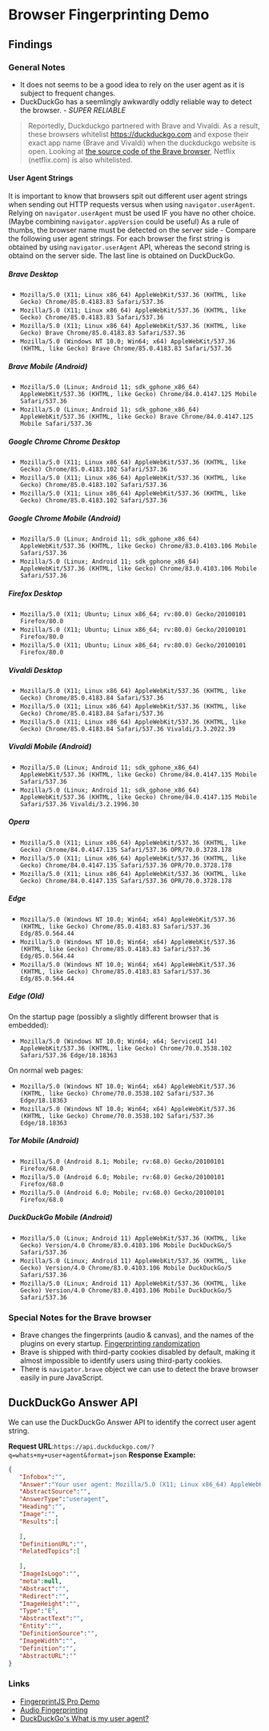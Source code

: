 # Browser Fingerprinting Demo

## Findings

### General Notes
- It does not seems to be a good idea to rely on the user agent as it is subject to frequent changes.
- DuckDuckGo has a seemlingly awkwardly oddly reliable way to detect the browser. - *SUPER RELIABLE*
> Reportedly, Duckduckgo partnered with Brave and Vivaldi. As a result, these browsers whitelist https://duckduckgo.com and expose their exact app name (Brave and Vivaldi) when the duckduckgo website is open. Looking at [the source code of the Brave browser](https://github.com/brave/brave-core), Netflix (netflix.com) is also whitelisted.

#### User Agent Strings
It is important to know that browsers spit out different user agent strings when sending out HTTP requests versus when using `navigator.userAgent`. Relying on `navigator.userAgent` must be used IF you have no other choice. (Maybe combining `navigator.appVersion` could be useful) As a rule of thumbs, the browser name must be detected on the server side - Compare the following user agent strings. For each browser the first string is obtained by using `navigator.userAgent` API, whereas the second string is obtaind on the server side. The last line is obtained on DuckDuckGo.


##### Brave Desktop
- `Mozilla/5.0 (X11; Linux x86_64) AppleWebKit/537.36 (KHTML, like Gecko) Chrome/85.0.4183.83 Safari/537.36`
- `Mozilla/5.0 (X11; Linux x86_64) AppleWebKit/537.36 (KHTML, like Gecko) Chrome/85.0.4183.83 Safari/537.36`
- `Mozilla/5.0 (X11; Linux x86_64) AppleWebKit/537.36 (KHTML, like Gecko) Brave Chrome/85.0.4183.83 Safari/537.36`
- `Mozilla/5.0 (Windows NT 10.0; Win64; x64) AppleWebKit/537.36 (KHTML, like Gecko) Brave Chrome/85.0.4183.83 Safari/537.36`

##### Brave Mobile (Android)
- `Mozilla/5.0 (Linux; Android 11; sdk_gphone_x86_64) AppleWebKit/537.36 (KHTML, like Gecko) Chrome/84.0.4147.125 Mobile Safari/537.36`
- `Mozilla/5.0 (Linux; Android 11; sdk_gphone_x86_64) AppleWebKit/537.36 (KHTML, like Gecko) Brave Chrome/84.0.4147.125 Mobile Safari/537.36`

##### Google Chrome Chrome Desktop
- `Mozilla/5.0 (X11; Linux x86_64) AppleWebKit/537.36 (KHTML, like Gecko) Chrome/85.0.4183.102 Safari/537.36`
- `Mozilla/5.0 (X11; Linux x86_64) AppleWebKit/537.36 (KHTML, like Gecko) Chrome/85.0.4183.102 Safari/537.36`
- `Mozilla/5.0 (X11; Linux x86_64) AppleWebKit/537.36 (KHTML, like Gecko) Chrome/85.0.4183.102 Safari/537.36`

##### Google Chrome Mobile (Android)
- `Mozilla/5.0 (Linux; Android 11; sdk_gphone_x86_64) AppleWebKit/537.36 (KHTML, like Gecko) Chrome/83.0.4103.106 Mobile Safari/537.36`
- `Mozilla/5.0 (Linux; Android 11; sdk_gphone_x86_64) AppleWebKit/537.36 (KHTML, like Gecko) Chrome/83.0.4103.106 Mobile Safari/537.36`

##### Firefox Desktop
- `Mozilla/5.0 (X11; Ubuntu; Linux x86_64; rv:80.0) Gecko/20100101 Firefox/80.0`
- `Mozilla/5.0 (X11; Ubuntu; Linux x86_64; rv:80.0) Gecko/20100101 Firefox/80.0`
- `Mozilla/5.0 (X11; Ubuntu; Linux x86_64; rv:80.0) Gecko/20100101 Firefox/80.0`

##### Vivaldi Desktop
- `Mozilla/5.0 (X11; Linux x86_64) AppleWebKit/537.36 (KHTML, like Gecko) Chrome/85.0.4183.84 Safari/537.36`
- `Mozilla/5.0 (X11; Linux x86_64) AppleWebKit/537.36 (KHTML, like Gecko) Chrome/85.0.4183.84 Safari/537.36`
- `Mozilla/5.0 (X11; Linux x86_64) AppleWebKit/537.36 (KHTML, like Gecko) Chrome/85.0.4183.84 Safari/537.36 Vivaldi/3.3.2022.39`

##### Vivaldi Mobile (Android)
- `Mozilla/5.0 (Linux; Android 11; sdk_gphone_x86_64) AppleWebKit/537.36 (KHTML, like Gecko) Chrome/84.0.4147.135 Mobile Safari/537.36`
- `Mozilla/5.0 (Linux; Android 11; sdk_gphone_x86_64) AppleWebKit/537.36 (KHTML, like Gecko) Chrome/84.0.4147.135 Mobile Safari/537.36 Vivaldi/3.2.1996.30`

##### Opera
- `Mozilla/5.0 (X11; Linux x86_64) AppleWebKit/537.36 (KHTML, like Gecko) Chrome/84.0.4147.135 Safari/537.36 OPR/70.0.3728.178`
- `Mozilla/5.0 (X11; Linux x86_64) AppleWebKit/537.36 (KHTML, like Gecko) Chrome/84.0.4147.135 Safari/537.36 OPR/70.0.3728.178`
- `Mozilla/5.0 (X11; Linux x86_64) AppleWebKit/537.36 (KHTML, like Gecko) Chrome/84.0.4147.135 Safari/537.36 OPR/70.0.3728.178`

##### Edge
- `Mozilla/5.0 (Windows NT 10.0; Win64; x64) AppleWebKit/537.36 (KHTML, like Gecko) Chrome/85.0.4183.83 Safari/537.36 Edg/85.0.564.44`
- `Mozilla/5.0 (Windows NT 10.0; Win64; x64) AppleWebKit/537.36 (KHTML, like Gecko) Chrome/85.0.4183.83 Safari/537.36 Edg/85.0.564.44`
- `Mozilla/5.0 (Windows NT 10.0; Win64; x64) AppleWebKit/537.36 (KHTML, like Gecko) Chrome/85.0.4183.83 Safari/537.36 Edg/85.0.564.44`

##### Edge (Old)

On the startup page (possibly a slightly different browser that is embedded):
- `Mozilla/5.0 (Windows NT 10.0; Win64; x64; ServiceUI 14) AppleWebKit/537.36 (KHTML, like Gecko) Chrome/70.0.3538.102 Safari/537.36 Edge/18.18363`

On normal web pages:
- `Mozilla/5.0 (Windows NT 10.0; Win64; x64) AppleWebKit/537.36 (KHTML, like Gecko) Chrome/70.0.3538.102 Safari/537.36 Edge/18.18363`
- `Mozilla/5.0 (Windows NT 10.0; Win64; x64) AppleWebKit/537.36 (KHTML, like Gecko) Chrome/70.0.3538.102 Safari/537.36 Edge/18.18363`

##### Tor Mobile (Android)
- `Mozilla/5.0 (Android 8.1; Mobile; rv:68.0) Gecko/20100101 Firefox/68.0`
- `Mozilla/5.0 (Android 6.0; Mobile; rv:68.0) Gecko/20100101 Firefox/68.0`
- `Mozilla/5.0 (Android 6.0; Mobile; rv:68.0) Gecko/20100101 Firefox/68.0`

##### DuckDuckGo Mobile (Android)
- `Mozilla/5.0 (Linux; Android 11) AppleWebKit/537.36 (KHTML, like Gecko) Version/4.0 Chrome/83.0.4103.106 Mobile DuckDuckGo/5 Safari/537.36`
- `Mozilla/5.0 (Linux; Android 11) AppleWebKit/537.36 (KHTML, like Gecko) Version/4.0 Chrome/83.0.4103.106 Mobile DuckDuckGo/5 Safari/537.36`
- `Mozilla/5.0 (Linux; Android 11) AppleWebKit/537.36 (KHTML, like Gecko) Version/4.0 Chrome/83.0.4103.106 Mobile DuckDuckGo/5 Safari/537.36`

### Special Notes for the Brave browser
- Brave changes the fingerprints (audio & canvas), and the names of the plugins on every startup. [Fingerprinting randomization](https://brave.com/whats-brave-done-for-my-privacy-lately-episode3/)
- Brave is shipped with third-party cookies disabled by default, making it almost impossible to identify users using third-party cookies.
- There is `navigator.brave` object we can use to detect the brave browser easily in pure JavaScript.

## DuckDuckGo Answer API
We can use the DuckDuckGo Answer API to identify the correct user agent string.

**Request URL**:`https://api.duckduckgo.com/?q=whats+my+user+agent&format=json`
**Response Example:**
```json
{
   "Infobox":"",
   "Answer":"Your user agent: Mozilla/5.0 (X11; Linux x86_64) AppleWebKit/537.36 (KHTML, like Gecko) Chrome/85.0.4183.84 Safari/537.36 Vivaldi/3.3.2022.39",
   "AbstractSource":"",
   "AnswerType":"useragent",
   "Heading":"",
   "Image":"",
   "Results":[
      
   ],
   "DefinitionURL":"",
   "RelatedTopics":[
      
   ],
   "ImageIsLogo":"",
   "meta":null,
   "Abstract":"",
   "Redirect":"",
   "ImageHeight":"",
   "Type":"E",
   "AbstractText":"",
   "Entity":"",
   "DefinitionSource":"",
   "ImageWidth":"",
   "Definition":"",
   "AbstractURL":""
}
```


### Links
- [FingerprintJS Pro Demo](https://www.fingerprintjs.com/demo)
- [Audio Fingerprinting](https://audiofingerprint.openwpm.com)
- [DuckDuckGo's What is my user agent?](https://duckduckgo.com/?q=user+agent&ia=answer)

